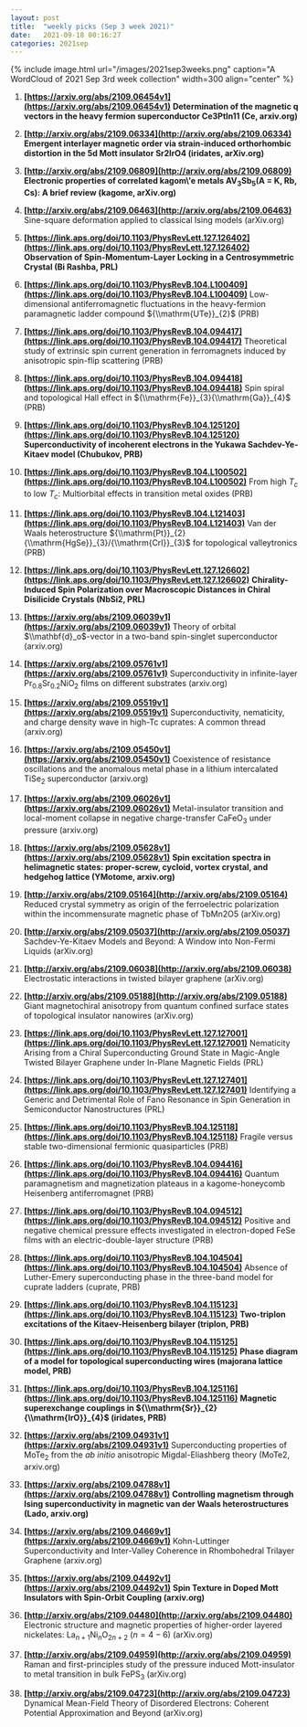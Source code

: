 ```yaml
---
layout: post
title:  "weekly picks (Sep 3 week 2021)"
date:   2021-09-18 00:16:27
categories: 2021sep
---
```


{% include image.html url="/images/2021sep3weeks.png" caption="A WordCloud of 2021 Sep 3rd week collection" width=300 align="center" %}


1. **[https://arxiv.org/abs/2109.06454v1](https://arxiv.org/abs/2109.06454v1)** **Determination of the magnetic q vectors in the heavy fermion superconductor Ce3PtIn11 (Ce, arxiv.org)**

1. **[http://arxiv.org/abs/2109.06334](http://arxiv.org/abs/2109.06334)** **Emergent interlayer magnetic order via strain-induced orthorhombic distortion in the 5d Mott insulator Sr2IrO4 (iridates, arXiv.org)**

1. **[http://arxiv.org/abs/2109.06809](http://arxiv.org/abs/2109.06809)** **Electronic properties of correlated kagom\\'e metals AV$_3$Sb$_5$(A = K, Rb, Cs): A brief review (kagome, arXiv.org)**

1. **[http://arxiv.org/abs/2109.06463](http://arxiv.org/abs/2109.06463)** Sine-square deformation applied to classical Ising models (arXiv.org)



1. **[https://link.aps.org/doi/10.1103/PhysRevLett.127.126402](https://link.aps.org/doi/10.1103/PhysRevLett.127.126402)** **Observation of Spin-Momentum-Layer Locking in a Centrosymmetric Crystal (Bi Rashba, PRL)**

1. **[https://link.aps.org/doi/10.1103/PhysRevB.104.L100409](https://link.aps.org/doi/10.1103/PhysRevB.104.L100409)** Low-dimensional antiferromagnetic fluctuations in the heavy-fermion paramagnetic ladder compound ${\\mathrm{UTe}}_{2}$ (PRB)

1. **[https://link.aps.org/doi/10.1103/PhysRevB.104.094417](https://link.aps.org/doi/10.1103/PhysRevB.104.094417)** Theoretical study of extrinsic spin current generation in ferromagnets induced by anisotropic spin-flip scattering (PRB)

1. **[https://link.aps.org/doi/10.1103/PhysRevB.104.094418](https://link.aps.org/doi/10.1103/PhysRevB.104.094418)** Spin spiral and topological Hall effect in ${\\mathrm{Fe}}_{3}{\\mathrm{Ga}}_{4}$ (PRB)

1. **[https://link.aps.org/doi/10.1103/PhysRevB.104.125120](https://link.aps.org/doi/10.1103/PhysRevB.104.125120)** **Superconductivity of incoherent electrons in the Yukawa Sachdev-Ye-Kitaev model (Chubukov, PRB)**

1. **[https://link.aps.org/doi/10.1103/PhysRevB.104.L100502](https://link.aps.org/doi/10.1103/PhysRevB.104.L100502)** From high ${T}_{c}$ to low ${T}_{c}$: Multiorbital effects in transition metal oxides (PRB)

1. **[https://link.aps.org/doi/10.1103/PhysRevB.104.L121403](https://link.aps.org/doi/10.1103/PhysRevB.104.L121403)** Van der Waals heterostructure ${\\mathrm{Pt}}_{2}{\\mathrm{HgSe}}_{3}/{\\mathrm{CrI}}_{3}$ for topological valleytronics (PRB)

1. **[https://link.aps.org/doi/10.1103/PhysRevLett.127.126602](https://link.aps.org/doi/10.1103/PhysRevLett.127.126602)** **Chirality-Induced Spin Polarization over Macroscopic Distances in Chiral Disilicide Crystals (NbSi2, PRL)**



1. **[https://arxiv.org/abs/2109.06039v1](https://arxiv.org/abs/2109.06039v1)** Theory of orbital $\\mathbf{d}_o$-vector in a two-band spin-singlet superconductor (arxiv.org)

1. **[https://arxiv.org/abs/2109.05761v1](https://arxiv.org/abs/2109.05761v1)** Superconductivity in infinite-layer Pr$_{0.8}$Sr$_{0.2}$NiO$_2$ films on different substrates (arxiv.org)

1. **[https://arxiv.org/abs/2109.05519v1](https://arxiv.org/abs/2109.05519v1)** Superconductivity, nematicity, and charge density wave in high-Tc cuprates: A common thread (arxiv.org)

1. **[https://arxiv.org/abs/2109.05450v1](https://arxiv.org/abs/2109.05450v1)** Coexistence of resistance oscillations and the anomalous metal phase in a lithium intercalated TiSe$_2$ superconductor (arxiv.org)

1. **[https://arxiv.org/abs/2109.06026v1](https://arxiv.org/abs/2109.06026v1)** Metal-insulator transition and local-moment collapse in negative charge-transfer CaFeO$_3$ under pressure (arxiv.org)

1. **[https://arxiv.org/abs/2109.05628v1](https://arxiv.org/abs/2109.05628v1)** **Spin excitation spectra in helimagnetic states: proper-screw, cycloid, vortex crystal, and hedgehog lattice (YMotome, arxiv.org)**

1. **[http://arxiv.org/abs/2109.05164](http://arxiv.org/abs/2109.05164)** Reduced crystal symmetry as origin of the ferroelectric polarization within the incommensurate magnetic phase of TbMn2O5 (arXiv.org)

1. **[http://arxiv.org/abs/2109.05037](http://arxiv.org/abs/2109.05037)** Sachdev-Ye-Kitaev Models and Beyond: A Window into Non-Fermi Liquids (arXiv.org)

1. **[http://arxiv.org/abs/2109.06038](http://arxiv.org/abs/2109.06038)** Electrostatic interactions in twisted bilayer graphene (arXiv.org)

1. **[http://arxiv.org/abs/2109.05188](http://arxiv.org/abs/2109.05188)** Giant magnetochiral anisotropy from quantum confined surface states of topological insulator nanowires (arXiv.org)




1. **[https://link.aps.org/doi/10.1103/PhysRevLett.127.127001](https://link.aps.org/doi/10.1103/PhysRevLett.127.127001)** Nematicity Arising from a Chiral Superconducting Ground State in Magic-Angle Twisted Bilayer Graphene under In-Plane Magnetic Fields (PRL)

1. **[https://link.aps.org/doi/10.1103/PhysRevLett.127.127401](https://link.aps.org/doi/10.1103/PhysRevLett.127.127401)** Identifying a Generic and Detrimental Role of Fano Resonance in Spin Generation in Semiconductor Nanostructures (PRL)

1. **[https://link.aps.org/doi/10.1103/PhysRevB.104.125118](https://link.aps.org/doi/10.1103/PhysRevB.104.125118)** Fragile versus stable two-dimensional fermionic quasiparticles (PRB)

1. **[https://link.aps.org/doi/10.1103/PhysRevB.104.094416](https://link.aps.org/doi/10.1103/PhysRevB.104.094416)** Quantum paramagnetism and magnetization plateaus in a kagome-honeycomb Heisenberg antiferromagnet (PRB)

1. **[https://link.aps.org/doi/10.1103/PhysRevB.104.094512](https://link.aps.org/doi/10.1103/PhysRevB.104.094512)** Positive and negative chemical pressure effects investigated in electron-doped FeSe films with an electric-double-layer structure (PRB)

1. **[https://link.aps.org/doi/10.1103/PhysRevB.104.104504](https://link.aps.org/doi/10.1103/PhysRevB.104.104504)** Absence of Luther-Emery superconducting phase in the three-band model for cuprate ladders (cuprate, PRB)

1. **[https://link.aps.org/doi/10.1103/PhysRevB.104.115123](https://link.aps.org/doi/10.1103/PhysRevB.104.115123)** **Two-triplon excitations of the Kitaev-Heisenberg bilayer (triplon, PRB)**

1. **[https://link.aps.org/doi/10.1103/PhysRevB.104.115125](https://link.aps.org/doi/10.1103/PhysRevB.104.115125)** **Phase diagram of a model for topological superconducting wires (majorana lattice model, PRB)**

1. **[https://link.aps.org/doi/10.1103/PhysRevB.104.125116](https://link.aps.org/doi/10.1103/PhysRevB.104.125116)** **Magnetic superexchange couplings in ${\\mathrm{Sr}}_{2}{\\mathrm{IrO}}_{4}$ (iridates, PRB)**




1. **[https://arxiv.org/abs/2109.04931v1](https://arxiv.org/abs/2109.04931v1)** Superconducting properties of MoTe$_2$ from the $ab~initio$ anisotropic Migdal-Eliashberg theory (MoTe2, arxiv.org)

1. **[https://arxiv.org/abs/2109.04788v1](https://arxiv.org/abs/2109.04788v1)** **Controlling magnetism through Ising superconductivity in magnetic van der Waals heterostructures (Lado, arxiv.org)**

1. **[https://arxiv.org/abs/2109.04669v1](https://arxiv.org/abs/2109.04669v1)** Kohn-Luttinger Superconductivity and Inter-Valley Coherence in Rhombohedral Trilayer Graphene (arxiv.org)

1. **[https://arxiv.org/abs/2109.04492v1](https://arxiv.org/abs/2109.04492v1)** **Spin Texture in Doped Mott Insulators with Spin-Orbit Coupling (arxiv.org)**

1. **[http://arxiv.org/abs/2109.04480](http://arxiv.org/abs/2109.04480)** Electronic structure and magnetic properties of higher-order layered nickelates: La$_{n+1}$Ni$_{n}$O$_{2n+2}$ ($n=4-6$) (arXiv.org)

1. **[http://arxiv.org/abs/2109.04959](http://arxiv.org/abs/2109.04959)** Raman and first-principles study of the pressure induced Mott-insulator to metal transition in bulk FePS$_3$ (arXiv.org)

1. **[http://arxiv.org/abs/2109.04723](http://arxiv.org/abs/2109.04723)** Dynamical Mean-Field Theory of Disordered Electrons: Coherent Potential Approximation and Beyond (arXiv.org)
